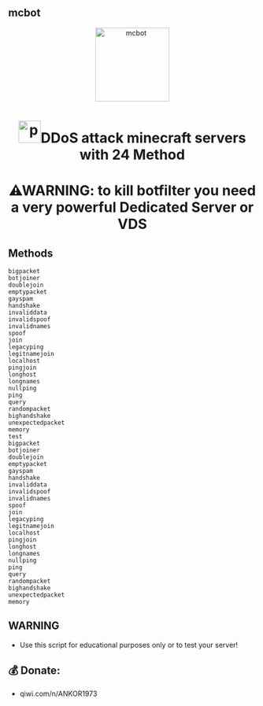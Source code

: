 ## mcbot
<p align="center"><img src="./icon/test.ico" width="150px" height="150px" alt="mcbot"></p>
<h1 align="center"> <img src="https://cdn0.iconfinder.com/data/icons/database-storage-5/60/server__database__fire__burn__safety-512.png" width="45" height="45" alt="post">DDoS attack minecraft servers with 24 Method</h1>
<h1 align="center">⚠WARNING: to kill botfilter you need a very powerful Dedicated Server or VDS</h1>

## Methods
```💣 Methods:
bigpacket
botjoiner
doublejoin
emptypacket
gayspam
handshake
invaliddata
invalidspoof
invalidnames
spoof
join
legacyping
legitnamejoin
localhost
pingjoin
longhost
longnames
nullping
ping
query
randompacket
bighandshake
unexpectedpacket
memory
test
bigpacket
botjoiner
doublejoin
emptypacket
gayspam
handshake
invaliddata
invalidspoof
invalidnames
spoof
join
legacyping
legitnamejoin
localhost
pingjoin
longhost
longnames
nullping
ping
query
randompacket
bighandshake
unexpectedpacket
memory
```
## WARNING
* Use this script for educational purposes only or to test your server!


## **💰 Donate:**
* qiwi.com/n/ANKOR1973
